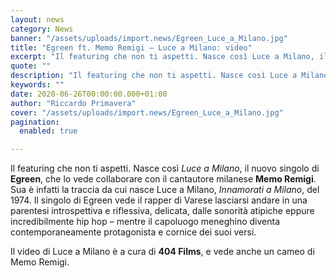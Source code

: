 ```yaml
---
layout: news
category: News
banner: "/assets/uploads/import.news/Egreen_Luce_a_Milano.jpg"
title: "Egreen ft. Memo Remigi – Luce a Milano: video"
excerpt: "Il featuring che non ti aspetti. Nasce così Luce a Milano, il nuovo singolo di Egreen, che lo vede collaborare con il cantautore milanese Memo Remigi. Sua è infatti la traccia da cui nasce Luce a Milano, Innamorati a Milano, del 1974. Il singolo di Egreen vede il rapper di Varese lasciarsi andare in una [&hellip"
quote: ""
description: "Il featuring che non ti aspetti. Nasce così Luce a Milano, il nuovo singolo di Egreen, che lo vede collaborare con il cantautore milanese Memo Remigi. Sua è infatti la traccia da cui nasce Luce a Milano, Innamorati a Milano, del 1974. Il singolo di Egreen vede il rapper di Varese lasciarsi andare in una [&hellip"
keywords: ""
date: 2020-06-26T00:00:00.000+01:00
author: "Riccardo Primavera"
cover: "/assets/uploads/import.news/Egreen_Luce_a_Milano.jpg"
pagination:
  enabled: true

---
```


Il featuring che non ti aspetti. Nasce così _Luce a Milano_, il nuovo singolo di **Egreen**, che lo vede collaborare con il cantautore milanese **Memo Remigi**. Sua è infatti la traccia da cui nasce Luce a Milano, _Innamorati a Milano_, del 1974\. Il singolo di Egreen vede il rapper di Varese lasciarsi andare in una parentesi introspettiva e riflessiva, delicata, dalle sonorità atipiche eppure incredibilmente hip hop – mentre il capoluogo meneghino diventa contemporaneamente protagonista e cornice dei suoi versi.

Il video di Luce a Milano è a cura di **404 Films**, e vede anche un cameo di Memo Remigi.